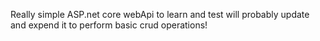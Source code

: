 Really simple ASP.net core webApi to learn and test will probably update and expend it to perform basic crud operations!
